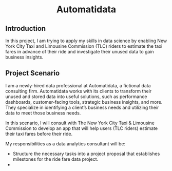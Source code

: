 <h1 align=center> Automatidata </h1>

## Introduction
In this project, I am trying to apply my skills in data science by enabling New York City Taxi and Limousine Commission (TLC) riders
to estimate the taxi fares in advance of their ride and investigate their unused data to gain business insights.

## Project Scenario
I am a newly-hired data professional at Automatidata, a fictional data consulting firm. Automatidata works with its clients to transform their unused and stored data into useful solutions, such as performance dashboards, customer-facing tools, strategic business insights, and more. They specialize in identifying a client’s business needs and utilizing their data to meet those business needs. 

In this scenario, I will consult with The New York City Taxi & Limousine Commission to develop an app that will help users (TLC riders) estimate their taxi fares before their ride.

My responsibilities as a data analytics consultant will be:
- Structure the necessary tasks into a project proposal that establishes milestones for the ride fare data project.
- 
